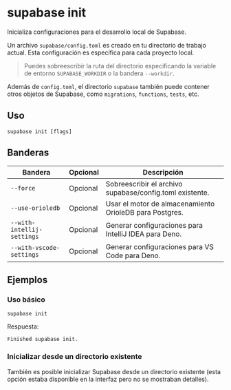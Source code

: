 # supabase init

Inicializa configuraciones para el desarrollo local de Supabase.

Un archivo `supabase/config.toml` es creado en tu directorio de trabajo actual. Esta configuración es específica para cada proyecto local.

> Puedes sobreescribir la ruta del directorio especificando la variable de entorno `SUPABASE_WORKDIR` o la bandera `--workdir`.

Además de `config.toml`, el directorio `supabase` también puede contener otros objetos de Supabase, como `migrations`, `functions`, `tests`, etc.

## Uso

```
supabase init [flags]
```

## Banderas

|Bandera|Opcional|Descripción|
|---|---|---|
|`--force`|Opcional|Sobreescribir el archivo supabase/config.toml existente.|
|`--use-orioledb`|Opcional|Usar el motor de almacenamiento OrioleDB para Postgres.|
|`--with-intellij-settings`|Opcional|Generar configuraciones para IntelliJ IDEA para Deno.|
|`--with-vscode-settings`|Opcional|Generar configuraciones para VS Code para Deno.|

## Ejemplos

### Uso básico

```
supabase init
```

Respuesta:

```
Finished supabase init.
```

### Inicializar desde un directorio existente

También es posible inicializar Supabase desde un directorio existente (esta opción estaba disponible en la interfaz pero no se mostraban detalles).